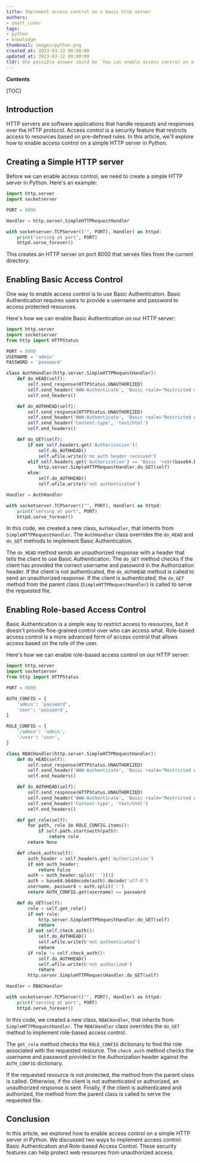 ```yaml
---
title: Implement access control on a basic http server
authors:
- smart_coder
tags:
- python
- knowledge
thumbnail: images/python.png
created_at: 2023-03-12 00:00:00
updated_at: 2023-03-12 00:00:00
tldr: One possible answer could be `You can enable access control on a simple HTTP server in Python by implementing authentication and authorization mechanisms, such as using a username and password or checking the user`s IP address.`
---
```


**Contents**

[TOC]

## Introduction

HTTP servers are software applications that handle requests and responses over the HTTP protocol. Access control is a security feature that restricts access to resources based on pre-defined rules. In this article, we'll explore how to enable access control on a simple HTTP server in Python.

## Creating a Simple HTTP server

Before we can enable access control, we need to create a simple HTTP server in Python. Here's an example:

```python
import http.server
import socketserver

PORT = 8000

Handler = http.server.SimpleHTTPRequestHandler

with socketserver.TCPServer(("", PORT), Handler) as httpd:
    print("serving at port", PORT)
    httpd.serve_forever()
```

This creates an HTTP server on port 8000 that serves files from the current directory.

## Enabling Basic Access Control

One way to enable access control is to use Basic Authentication. Basic Authentication requires users to provide a username and password to access protected resources.

Here's how we can enable Basic Authentication on our HTTP server:

```python
import http.server
import socketserver
from http import HTTPStatus

PORT = 8000
USERNAME = 'admin'
PASSWORD = 'password'

class AuthHandler(http.server.SimpleHTTPRequestHandler):
    def do_HEAD(self):
        self.send_response(HTTPStatus.UNAUTHORIZED)
        self.send_header('WWW-Authenticate', 'Basic realm="Restricted Area"')
        self.end_headers()

    def do_AUTHHEAD(self):
        self.send_response(HTTPStatus.UNAUTHORIZED)
        self.send_header('WWW-Authenticate', 'Basic realm="Restricted Area"')
        self.send_header('Content-type', 'text/html')
        self.end_headers()

    def do_GET(self):
        if not self.headers.get('Authorization'):
            self.do_AUTHHEAD()
            self.wfile.write(b'no auth header received')
        elif self.headers.get('Authorization') == 'Basic '+str(base64.b64encode(bytes(f"{USERNAME}:{PASSWORD}", "utf-8")), "utf-8"):
            http.server.SimpleHTTPRequestHandler.do_GET(self)
        else:
            self.do_AUTHHEAD()
            self.wfile.write(b'not authenticated')

Handler = AuthHandler

with socketserver.TCPServer(("", PORT), Handler) as httpd:
    print("serving at port", PORT)
    httpd.serve_forever()
```

In this code, we created a new class, `AuthHandler`, that inherits from `SimpleHTTPRequestHandler`. The `AuthHandler` class overrides the `do_HEAD` and `do_GET` methods to implement Basic Authentication.

The `do_HEAD` method sends an unauthorized response with a header that tells the client to use Basic Authentication. The `do_GET` method checks if the client has provided the correct username and password in the Authorization header. If the client is not authenticated, the `do_AUTHHEAD` method is called to send an unauthorized response. If the client is authenticated, the `do_GET` method from the parent class (`SimpleHTTPRequestHandler`) is called to serve the requested file.

## Enabling Role-based Access Control

Basic Authentication is a simple way to restrict access to resources, but it doesn't provide fine-grained control over who can access what. Role-based access control is a more advanced form of access control that allows access based on the role of the user.

Here's how we can enable role-based access control on our HTTP server:

```python
import http.server
import socketserver
from http import HTTPStatus

PORT = 8000

AUTH_CONFIG = {
    'admin': 'password',
    'user': 'password',
}

ROLE_CONFIG = {
    '/admin': 'admin',
    '/user': 'user',
}

class RBACHandler(http.server.SimpleHTTPRequestHandler):
    def do_HEAD(self):
        self.send_response(HTTPStatus.UNAUTHORIZED)
        self.send_header('WWW-Authenticate', 'Basic realm="Restricted Area"')
        self.end_headers()

    def do_AUTHHEAD(self):
        self.send_response(HTTPStatus.UNAUTHORIZED)
        self.send_header('WWW-Authenticate', 'Basic realm="Restricted Area"')
        self.send_header('Content-type', 'text/html')
        self.end_headers()

    def get_role(self):
        for path, role in ROLE_CONFIG.items():
            if self.path.startswith(path):
                return role
        return None

    def check_auth(self):
        auth_header = self.headers.get('Authorization')
        if not auth_header:
            return False
        auth = auth_header.split(' ')[1]
        auth = base64.b64decode(auth).decode('utf-8')
        username, password = auth.split(':')
        return AUTH_CONFIG.get(username) == password

    def do_GET(self):
        role = self.get_role()
        if not role:
            http.server.SimpleHTTPRequestHandler.do_GET(self)
            return
        if not self.check_auth():
            self.do_AUTHHEAD()
            self.wfile.write(b'not authenticated')
            return
        if role != self.check_auth():
            self.do_AUTHHEAD()
            self.wfile.write(b'not authorized')
            return
        http.server.SimpleHTTPRequestHandler.do_GET(self)

Handler = RBACHandler

with socketserver.TCPServer(("", PORT), Handler) as httpd:
    print("serving at port", PORT)
    httpd.serve_forever()
```

In this code, we created a new class, `RBACHandler`, that inherits from `SimpleHTTPRequestHandler`. The `RBACHandler` class overrides the `do_GET` method to implement role-based access control.

The `get_role` method checks the `ROLE_CONFIG` dictionary to find the role associated with the requested resource. The `check_auth` method checks the username and password provided in the Authorization header against the `AUTH_CONFIG` dictionary.

If the requested resource is not protected, the method from the parent class is called. Otherwise, if the client is not authenticated or authorized, an unauthorized response is sent. Finally, if the client is authenticated and authorized, the method from the parent class is called to serve the requested file.

## Conclusion

In this article, we explored how to enable access control on a simple HTTP server in Python. We discussed two ways to implement access control: Basic Authentication and Role-based Access Control. These security features can help protect web resources from unauthorized access.
